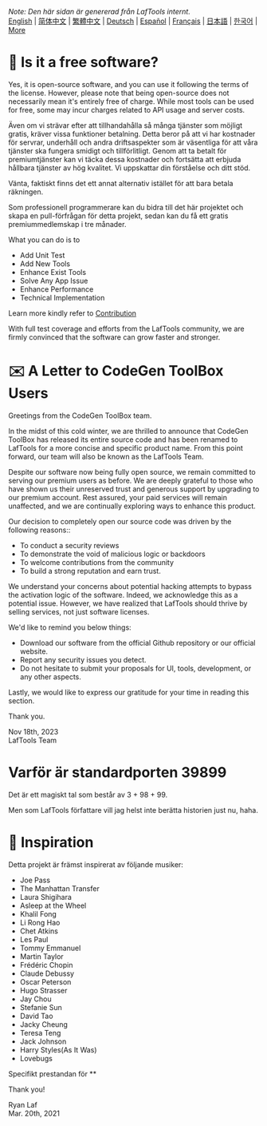 <i>Note: Den här sidan är genererad från LafTools internt.</i> <br/> [English](/docs/en_US)  |  [简体中文](/docs/zh_CN)  |  [繁體中文](/docs/zh_HK)  |  [Deutsch](/docs/de)  |  [Español](/docs/es)  |  [Français](/docs/fr)  |  [日本語](/docs/ja)  |  [한국어](/docs/ko) | [More](/docs/) <br/>

# 🙋 Is it a free software?

Yes, it is open-source software, and you can use it following the terms of the license. However, please note that being open-source does not necessarily mean it's entirely free of charge. While most tools can be used for free, some may incur charges related to API usage and server costs.

Även om vi strävar efter att tillhandahålla så många tjänster som möjligt gratis, kräver vissa funktioner betalning. Detta beror på att vi har kostnader för servrar, underhåll och andra driftsaspekter som är väsentliga för att våra tjänster ska fungera smidigt och tillförlitligt. Genom att ta betalt för premiumtjänster kan vi täcka dessa kostnader och fortsätta att erbjuda hållbara tjänster av hög kvalitet. Vi uppskattar din förståelse och ditt stöd.

Vänta, faktiskt finns det ett annat alternativ istället för att bara betala räkningen.

Som professionell programmerare kan du bidra till det här projektet och skapa en pull-förfrågan för detta projekt, sedan kan du få ett gratis premiummedlemskap i tre månader.

What you can do is to

- Add Unit Test
- Add New Tools
- Enhance Exist Tools
- Solve Any App Issue
- Enhance Performance
- Technical Implementation

Learn more kindly refer to [Contribution](CONTRIBUTION.md)

With full test coverage and efforts from the LafTools community, we are firmly convinced that the software can grow faster and stronger.

# ✉️ A Letter to CodeGen ToolBox Users

Greetings from the CodeGen ToolBox team.

In the midst of this cold winter, we are thrilled to announce that CodeGen ToolBox has released its entire source code and has been renamed to LafTools for a more concise and specific product name. From this point forward, our team will also be known as the LafTools Team.

Despite our software now being fully open source, we remain committed to serving our premium users as before. We are deeply grateful to those who have shown us their unreserved trust and generous support by upgrading to our premium account. Rest assured, your paid services will remain unaffected, and we are continually exploring ways to enhance this product.

Our decision to completely open our source code was driven by the following reasons::

- To conduct a security reviews
- To demonstrate the void of malicious logic or backdoors
- To welcome contributions from the community
- To build a strong reputation and earn trust.

We understand your concerns about potential hacking attempts to bypass the activation logic of the software. Indeed, we acknowledge this as a potential issue. However, we have realized that LafTools should thrive by selling services, not just software licenses.

We'd like to remind you below things:

- Download our software from the official Github repository or our official website.
- Report any security issues you detect.
- Do not hesitate to submit your proposals for UI, tools, development, or any other aspects.

Lastly, we would like to express our gratitude for your time in reading this section.

Thank you.

Nov 18th, 2023  
LafTools Team

# Varför är standardporten 39899

Det är ett magiskt tal som består av 3 + 98 + 99.

Men som LafTools författare vill jag helst inte berätta historien just nu, haha.

# 🎷 Inspiration

Detta projekt är främst inspirerat av följande musiker:

- Joe Pass
- The Manhattan Transfer
- Laura Shigihara
- Asleep at the Wheel
- Khalil Fong
- Li Rong Hao
- Chet Atkins
- Les Paul
- Tommy Emmanuel
- Martin Taylor
- Frédéric Chopin
- Claude Debussy
- Oscar Peterson
- Hugo Strasser
- Jay Chou
- Stefanie Sun
- David Tao
- Jacky Cheung
- Teresa Teng
- Jack Johnson
- Harry Styles(As It Was)
- Lovebugs

Specifikt prestandan för **

Thank you!

Ryan Laf  
Mar. 20th, 2021
